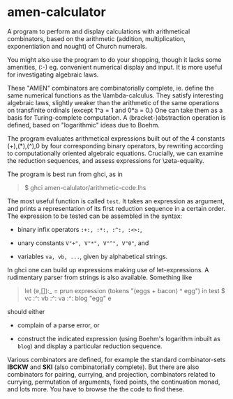 # amen-calculator #
A program to perform and display calculations with arithmetical combinators, based 
on the arithmetic (addition, multiplication, exponentiation
and nought) of Church numerals.

You might also use the program to do your shopping, though it lacks
some amenities, (:-) 
eg. convenient numerical display and input. It is more useful for
investigating algebraic laws.

These "AMEN" combinators are combinatorially complete, ie. define the same numerical functions as the
\lambda-calculus. They satisfy interesting algebraic laws, slightly weaker than the
arithmetic of the same operations on transfinite ordinals (except 1^a = 1 and 0*a = 0.)
One can take them as a basis for Turing-complete computation. 
A (bracket-)abstraction operation is defined, based on "logarithmic" ideas 
due to Boehm. 

The program evaluates arithmetical expressions built out of the 4 constants
(+),(*),(^),0 by four corresponding binary operators, by rewriting
according to computationally oriented
algebraic equations. Crucially, we can examine the reduction sequences, and assess
expressions for \zeta-equality. 

The program is best run from ghci, as in

>  $ ghci amen-calulator/arithmetic-code.lhs

The most useful function is called `test`. It
takes an expression as argument, and prints a representation of its first reduction sequence
in a certain order. The expression to be tested can be assembled in
the syntax:

* binary infix operators `:+:, :*:, :^:, :<>:`,

* unary constants `V"+", V"*", V"^", V"0"`, and

* variables `va, vb, ...`, given by alphabetical strings.

In ghci one can build up expressions making use of
let-expressions. A rudimentary parser from strings is also available.
Something like


>   let (e,[]):_ = prun expression (tokens "(eggs + bacon) ^ egg")
>   in test $ vc :^: vb :^: va :^: blog "egg" e


should either

* complain of a parse error, or

* construct the indicated expression
  (using Boehm's logarithm inbuilt as `blog`)
  and display a particular reduction sequence.

Various  combinators are defined, for example the standard combinator-sets **IBCKW**
and **SKI** (also combinatorially complete). But there are also
combinators for pairing, currying, and 
projection, combinators related to currying, permutation of
arguments, fixed points, the continuation monad, and lots more.
You have to browse the the code to find these.
